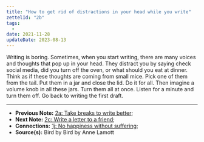 ```yaml
---
title: "How to get rid of distractions in your head while you write"
zettelId: "2b"
tags:
  -
date: 2021-11-28
updateDate: 2023-08-13
---
```


Writing is boring. Sometimes, when you start writing, there are many voices and thoughts that pop up in your head. They distract you by saying check social media, did you turn off the oven, or what should you eat at dinner. Think as if these thoughts are coming from small mice. Pick one of them from the tail. Put them in a jar and close the lid. Do it for all. Then imagine a volume knob in all these jars. Turn them all at once. Listen for a minute and turn them off. Go back to writing the first draft.

---

- **Previous Note:** [2a: Take breaks to write better](/notes/2a/);
- **Next Note:** [2c: Write a letter to a friend](/notes/2c/);
- **Connections:** [1j: No happiness without suffering](/notes/1j/);
- **Source(s):** Bird by Bird by Anne Lamott
